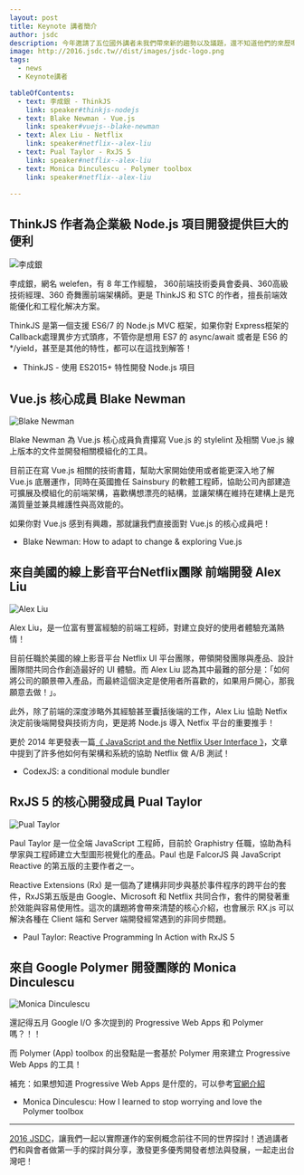 ```yaml
---
layout: post
title: Keynote 講者簡介
author: jsdc
description: 今年邀請了五位國外講者未我們帶來新的趨勢以及議題，還不知道他們的來歷嗎？快進來瞧瞧！
image: http://2016.jsdc.tw//dist/images/jsdc-logo.png
tags:
  - news
  - Keynote講者

tableOfContents:
  - text: 李成銀 - ThinkJS
    link: speaker#thinkjs-nodejs
  - text: Blake Newman - Vue.js
    link: speaker#vuejs--blake-newman
  - text: Alex Liu - Netflix
    link: speaker#netflix--alex-liu
  - text: Pual Taylor - RxJS 5
    link: speaker#netflix--alex-liu
  - text: Monica Dinculescu - Polymer toolbox
    link: speaker#netflix--alex-liu

---
```


## ThinkJS 作者為企業級 Node.js 項目開發提供巨大的便利

![李成銀](http://2016.jsdc.tw/dist/images/speakers/li-cheng-yin.png)

李成銀，網名 welefen，有 8 年工作經驗， 360前端技術委員會委員、360高級技術經理、360 奇舞團前端架構師。更是 ThinkJS 和 STC 的作者，擅長前端效能優化和工程化解决方案。

ThinkJS 是第一個支援 ES6/7 的 Node.js MVC 框架，如果你對 Express框架的Callback處理異步方式頭疼，不管你是想用 ES7 的 async/await 或者是 ES6 的 */yield，甚至是其他的特性，都可以在這找到解答！

- ThinkJS - 使用 ES2015+ 特性開發 Node.js 項目

## Vue.js 核心成員 Blake Newman

![Blake Newman](http://2016.jsdc.tw/dist/images/speakers/blake-newman-render.png)

Blake Newman 為 Vue.js 核心成員負責攥寫 Vue.js 的 stylelint 及相關 Vue.js 線上版本的文件並開發相關模組化的工具。

目前正在寫 Vue.js 相關的技術書籍，幫助大家開始使用或者能更深入地了解 Vue.js 底層運作，同時在英國擔任 Sainsbury 的軟體工程師，協助公司內部建造可擴展及模組化的前端架構，喜歡構想漂亮的結構，並讓架構在維持在建構上是充滿質量並兼具維護性與高效能的。

如果你對 Vue.js 感到有興趣，那就讓我們直接面對 Vue.js 的核心成員吧！

- Blake Newman: How to adapt to change & exploring Vue.js


## 來自美國的線上影音平台Netflix團隊 前端開發 Alex Liu

![Alex Liu](http://2016.jsdc.tw/dist/images/speakers/alex-liu.png)

Alex Liu，是一位富有豐富經驗的前端工程師，對建立良好的使用者體驗充滿熱情！

目前任職於美國的線上影音平台 Netflix UI 平台團隊，帶領開發團隊與產品、設計團隊間共同合作創造最好的 UI 體驗。而 Alex Liu 認為其中最難的部分是：「如何將公司的願景帶入產品，而最終這個決定是使用者所喜歡的，如果用戶開心，那我願意去做！」。

此外，除了前端的深度涉略外其經驗甚至囊括後端的工作，Alex Liu 協助 Netfix 決定前後端開發與技術方向，更是將 Node.js 導入 Netfix 平台的重要推手！

更於 2014 年更發表一篇[《 JavaScript and the Netflix User Interface 》](http://queue.acm.org/detail.cfm?id=2677720)，文章中提到了許多他如何有架構和系統的協助 Netflix 做 A/B 測試！

- CodexJS: a conditional module bundler

## RxJS 5 的核心開發成員 Pual Taylor

![Pual Taylor](http://2016.jsdc.tw/dist/images/speakers/paul.jpg)

Paul Taylor 是一位全端 JavaScript 工程師，目前於 Graphistry 任職，協助為科學家與工程師建立大型圖形視覺化的產品。Paul 也是 FalcorJS 與 JavaScript Reactive 的第五版的主要作者之一。

Reactive Extensions (Rx) 是一個為了建構非同步與基於事件程序的跨平台的套件，RxJS第五版是由 Google、Microsoft 和 Netflix 共同合作，套件的開發著重於效能與容易使用性。這次的講題將會帶來清楚的核心介紹，也會展示 RX.js 可以解決各種在 Client 端和 Server 端開發經常遇到的非同步問題。

- Paul Taylor: Reactive Programming In Action with RxJS 5

## 來自 Google Polymer 開發團隊的 Monica Dinculescu

![Monica Dinculescu](http://2016.jsdc.tw/dist/images/jsdc-mascot-250.jpg)

還記得五月 Google I/O 多次提到的 Progressive Web Apps 和 Polymer 嗎？！！

而 Polymer (App) toolbox 的出發點是一套基於 Polymer 用來建立 Progressive Web Apps 的工具！

補充：如果想知道 Progressive Web Apps 是什麼的，可以參考[官網介紹](https://developers.google.com/web/fundamentals/getting-started/your-first-progressive-web-app/?hl=zh-tw)

- Monica Dinculescu: How I learned to stop worrying and love the Polymer toolbox

- - - -

[2016 JSDC](http://2016.jsdc.tw/ '2016 JSDC')，讓我們一起以實際運作的案例概念前往不同的世界探討！透過講者們和與會者做第一手的探討與分享，激發更多優秀開發者想法與發展，一起走出台灣吧！
